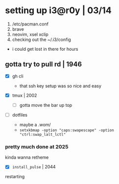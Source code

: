 # setting up i3@r0y | 03/14

1. /etc/pacman.conf
2. brave
3. neovim, xsel xclip
4. checking out the ~/.i3/config
  - i could get lost in there for hours

## gotta try to pull rd | 1946

- [x] gh cli
  - that ssh key setup was so nice and easy

- [x] tmux | 2002
  - [ ] gotta move the bar up top

- [ ] dotfiles
  - maybe a .wom/
  - `setxkbmap -option "caps:swapescape" -option "ctrl:swap_lalt_lctl"`

### pretty much done at 2025

kinda wanna retheme

- [x] `install_pulse` | 2044

restarting





